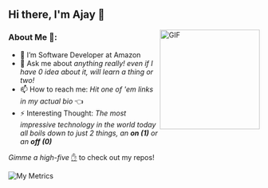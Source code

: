 ## Hi there, I'm Ajay 👋 

<img align="right" alt="GIF" src="https://media.giphy.com/media/2vr5VeJ0LBikfNHwpI/giphy.gif" height="200px" width="200px" />

### About Me 🤘: 

- 💾 I’m Software Developer at Amazon
- 💬 Ask me about _anything really! even if I have 0 idea about it, will learn a thing or two!_
- 📫 How to reach me: _Hit one of 'em links in my actual bio_ 👈
- ⚡ Interesting Thought: _The most impressive technology in the world today all boils down to just 2 things, an **on (1)** or an **off (0)**_

_Gimme a high-five_ [✋](https://github.com/ajaymittur28?tab=repositories) to check out my repos!

![My Metrics](https://metrics.lecoq.io/ajaymittur28?template=classic&activity=1&followup=1&isocalendar=1&languages=1&isocalendar.duration=half-year&activity.limit=5&activity.days=14&activity.filter=all&config.timezone=Asia%2FCalcutta&config.animated=true)

<!--
**ajaymittur28/ajaymittur28** is a ✨ _special_ ✨ repository because its `README.md` (this file) appears on your GitHub profile.

Here are some ideas to get you started:

- 🔭 I’m currently working on ...
- 🌱 I’m currently learning ...
- 👯 I’m looking to collaborate on ...
- 🤔 I’m looking for help with ...
- 💬 Ask me about ...
- 📫 How to reach me: ...
- 😄 Pronouns: ...
- ⚡ Fun fact: ...
-->
